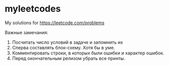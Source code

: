 # myleetcodes
My solutions for  https://leetcode.com/problems

Важные замечания:

1. Посчитать число условий в задаче и запомнить их
2. Сперва составлять блок-схему. Хотя бы в уме.
3. Комментировать строки, в которых были ошибки и характер ошибок.
4. Перед окончательным релизом убрать все принты.